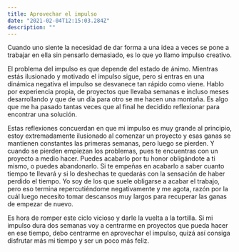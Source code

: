 ```yaml
---
title: Aprovechar el impulso
date: "2021-02-04T12:15:03.284Z"
description: ""
---
```


Cuando uno siente la necesidad de dar forma a una idea a veces se pone a trabajar en ella sin pensarlo demasiado, es lo que yo llamo impulso creativo.

El problema del impulso es que depende del estado de ánimo. Mientras estás ilusionado y motivado el impulso sigue, pero si entras en una dinámica negativa el impulso se desvanece tan rápido como viene. Hablo por experiencia propia, de proyectos que llevaba semanas e incluso meses desarrollando y que de un día para otro se me hacen una montaña. Es algo que me ha pasado tantas veces que al final he decidido reflexionar para encontrar una solución.

Estas reflexiones concuerdan en que mi impulso es muy grande al principio, estoy extremadamente ilusionado al comenzar un proyecto y esas ganas se mantienen constantes las primeras semanas, pero luego se pierden. Y cuando se pierden empiezan los problemas, pues te encuentras con un proyecto a medio hacer. Puedes acabarlo por tu honor obligándote a ti mismo, o puedes abandonarlo. Si te empeñas en acabarlo a saber cuanto tiempo te llevará y si lo deshechas te quedarás con la sensación de haber perdido el tiempo. Yo soy de los que suele obligarse a acabar el trabajo, pero eso termina repercutiéndome negativamente y me agota, razón por la cuál luego necesito tomar descansos muy largos para recuperar las ganas de empezar de nuevo.

Es hora de romper este ciclo vicioso y darle la vuelta a la tortilla. Si mi impulso dura dos semanas voy a centrarme en proyectos que pueda hacer en ese tiempo, debo centrarme en aprovechar el impulso, quizá así consiga disfrutar más mi tiempo y ser un poco más feliz.
